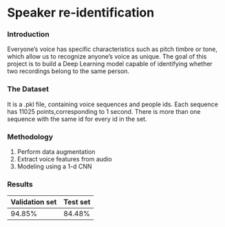 # Speaker re-identification

### Introduction 

Everyone’s voice has specific characteristics such as pitch timbre or tone, which allow us to recognize anyone’s voice as unique.
The goal of this project is to build a Deep Learning model capable of identifying whether two recordings belong to the same person.  

### The Dataset 

It is a .pkl file, containing voice sequences  and  people ids. Each  sequence  has  11025  points,corresponding to 1 second.
There is more than one sequence with the same id for every id in the set.

### Methodology

1. Perform data augmentation 
2. Extract voice features from audio 
3. Modeling using a 1-d CNN 

### Results 

| Validation set | Test set |
| ------------- | ------------- |
| 94.85%  | 84.48%  |
